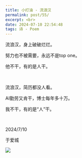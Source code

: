 ```yaml
---
title: 小打油 - 流浪汉
permalink: post/55/
excerpt: <br>
date: 2024-07-10 22:54:48
tags: 诗 - Poem
---
```


流浪汉，身上破破烂烂。

努力也不被需要，永远不是top one。

他不干，有的是人干。

<br>

流浪汉，简历都没人看。

AI勤劳又肯干，博士每年多十万。

我不干，有的是“人”干。

<br>

2024/7/10

于爱城

![](1.webp)